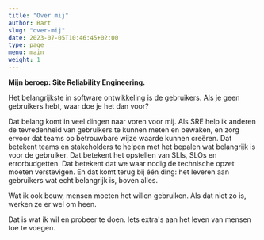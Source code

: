 ```yaml
---
title: "Over mij"
author: Bart
slug: "over-mij"
date: 2023-07-05T10:46:45+02:00
type: page
menu: main
weight: 1
---
```


__Mijn beroep: Site Reliability Engineering.__

Het belangrijkste in software ontwikkeling is de gebruikers.
Als je geen gebruikers hebt, waar doe je het dan voor?

Dat belang komt in veel dingen naar voren voor mij.
Als SRE help ik anderen de tevredenheid van gebruikers te kunnen meten en bewaken, en zorg ervoor dat teams op betrouwbare wijze waarde kunnen creëren.
Dat betekent teams en stakeholders te helpen met het bepalen wat belangrijk is voor de gebruiker.
Dat betekent het opstellen van SLIs, SLOs en errorbudgetten.
Dat betekent dat we waar nodig de technische opzet moeten verstevigen.
En dat komt terug bij één ding: het leveren aan gebruikers wat echt belangrijk is, boven alles.

Wat ik ook bouw, mensen moeten het willen gebruiken.
Als dat niet zo is, werken ze er wel om heen.

Dat is wat ik wil en probeer te doen. Iets extra's aan het leven van mensen toe te voegen.
